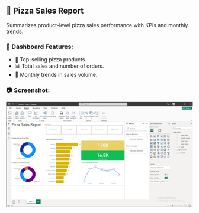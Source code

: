 ## 🍕 Pizza Sales Report

Summarizes product-level pizza sales performance with KPIs and monthly trends.

### 🧩 Dashboard Features:
- 🥇 Top-selling pizza products.
- 📊 Total sales and number of orders.
- 📆 Monthly trends in sales volume.

### 📷 Screenshot:
![Pizza Sales](./pizza-sales.png)
